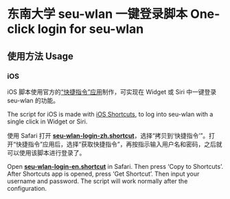 # 东南大学 seu-wlan 一键登录脚本  One-click login for seu-wlan

## 使用方法 Usage

### iOS

iOS 脚本使用官方的[“快捷指令”应用](https://itunes.apple.com/us/app/id915249334?at=10l64N)制作，可实现在 Widget 或 Siri 中一键登录 seu-wlan 的功能。

The script for iOS is made with [iOS Shortcuts](https://itunes.apple.com/us/app/id915249334?at=10l64N), to log into seu-wlan with a single click in Widget or Siri.

使用 Safari 打开 **[seu-wlan-login-zh.shortcut](https://github.com/NN708/seu-wlan-login/blob/master/iOS-Shortcuts/seu-wlan-login-zh.shortcut?raw=true)**，选择“拷贝到‘快捷指令’”。打开“快捷指令”应用后，选择“获取快捷指令”，再按指示输入用户名和密码，之后就可以使用该脚本进行登录了。

Open **[seu-wlan-login-en.shortcut](https://github.com/NN708/seu-wlan-login/blob/master/iOS-Shortcuts/seu-wlan-login-en.shortcut?raw=true)** in Safari. Then press ‘Copy to Shortcuts’. After Shortcuts app is opened, press ‘Get Shortcut’. Then input your username and password. The script will work normally after the configuration.